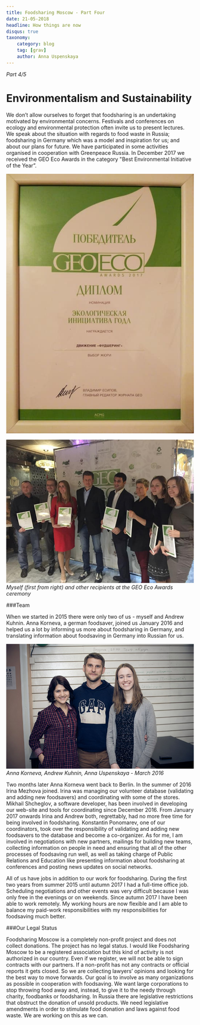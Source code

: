 ```yaml
---
title: Foodsharing Moscow - Part Four
date: 21-05-2018
headline: How things are now
disqus: true
taxonomy:
    category: blog
    tag: [grav]
    author: Anna Uspenskaya
---
```


_Part 4/5_

# Environmentalism and Sustainability

We don’t allow ourselves to forget that foodsharing is an undertaking motivated by environmental concerns. Festivals and conferences on ecology and environmental protection often invite us to present lectures. We speak about the situation with regards to food waste in Russia; foodsharing in Germany which was a model and inspiration for us; and about our plans for future. We have participated in some activities organised in cooperation with Greenpeace Russia. In December 2017 we received the GEO Eco Awards in the category "Best Environmental Initiative of the Year”.

![](geo1.jpg)

![](geo2.jpg)
_Myself (first from right) and other recipients at the GEO Eco Awards ceremony_

###Team

When we started in 2015 there were only two of us - myself and Andrew Kuhnin. Anna Korneva, a german foodsaver, joined us January 2016 and helped us a lot by informing us more about foodsharing in Germany, and translating information about foodsaving in Germany into Russian for us.

![](team.jpg)
_Anna Korneva, Andrew Kuhnin, Anna Uspenskaya - March 2016_

Two months later Anna Korneva went back to Berlin. In the summer of 2016 Irina Mezhova joined. Irina was managing our volunteer database (validating and adding new foodsavers) and coordinating with some of the stores. Mikhail Shcheglov, a software developer, has been involved in developing our web-site and tools for coordinating since December 2016. From January 2017 onwards Irina and Andrew both, regrettably, had no more free time for being involved in foodsharing. Konstantin Ponomarev, one of our coordinators, took over the responsibility of validating and adding new foodsavers to the database and become a co-organizer. As for me, I am involved in negotiations with new partners, mailings for building new teams, collecting information on people in need and ensuring that all of the other processes of foodsaving run well, as well as taking charge of Public Relations and Education like presenting information about foodsharing at conferences and posting news updates on social networks.

All of us have jobs in addition to our work for foodsharing. During the first two years from summer 2015 until autumn 2017 I had a full-time office job. Scheduling negotiations and other events was very difficult because I was only free in the evenings or on weekends. Since autumn 2017 I have been able to work remotely. My working hours are now flexible and I am able to balance my paid-work responsibilities with my responsibilities for foodsaving much better.

###Our Legal Status

Foodsharing Moscow is a completely non-profit project and does not collect donations.
The project has no legal status. I would like Foodsharing Moscow to be a registered association but this kind of activity is not authorized in our country. Even if we register, we will not be able to sign contracts with our partners. If a non-profit has not any contracts or official reports it gets closed. So we are collecting lawyers’ opinions and looking for the best way to move forwards. Our goal is to involve as many organizations as possible in cooperation with foodsaving. We want large corporations to stop throwing food away and, instead, to give it to the needy through charity, foodbanks or foodsharing. In Russia there are legislative restrictions that obstruct the donation of unsold products. We need legislative amendments in order to stimulate food donation and laws against food waste. We are working on this as we can.
